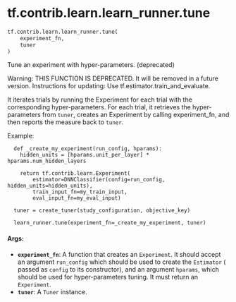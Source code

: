 <div itemscope itemtype="http://developers.google.com/ReferenceObject">
<meta itemprop="name" content="tf.contrib.learn.learn_runner.tune" />
<meta itemprop="path" content="Stable" />
</div>

# tf.contrib.learn.learn_runner.tune

``` python
tf.contrib.learn.learn_runner.tune(
    experiment_fn,
    tuner
)
```

Tune an experiment with hyper-parameters. (deprecated)

Warning: THIS FUNCTION IS DEPRECATED. It will be removed in a future version.
Instructions for updating:
Use tf.estimator.train_and_evaluate.

It iterates trials by running the Experiment for each trial with the
corresponding hyper-parameters. For each trial, it retrieves the
hyper-parameters from `tuner`, creates an Experiment by calling experiment_fn,
and then reports the measure back to `tuner`.

Example:
```
  def _create_my_experiment(run_config, hparams):
    hidden_units = [hparams.unit_per_layer] * hparams.num_hidden_layers

    return tf.contrib.learn.Experiment(
        estimator=DNNClassifier(config=run_config, hidden_units=hidden_units),
        train_input_fn=my_train_input,
        eval_input_fn=my_eval_input)

  tuner = create_tuner(study_configuration, objective_key)

  learn_runner.tune(experiment_fn=_create_my_experiment, tuner)
```
#### Args:

* <b>`experiment_fn`</b>: A function that creates an `Experiment`. It should accept an
    argument `run_config` which should be used to create the `Estimator` (
    passed as `config` to its constructor), and an argument `hparams`, which
    should be used for hyper-parameters tuning. It must return an
    `Experiment`.
* <b>`tuner`</b>: A `Tuner` instance.